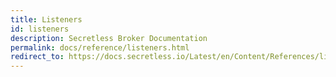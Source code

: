 ```yaml
---
title: Listeners
id: listeners
description: Secretless Broker Documentation
permalink: docs/reference/listeners.html
redirect_to: https://docs.secretless.io/Latest/en/Content/References/listeners.htm
---
```

